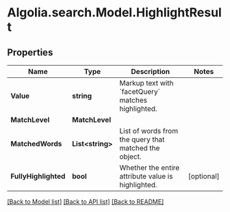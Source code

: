 # Algolia.search.Model.HighlightResult

## Properties

Name | Type | Description | Notes
------------ | ------------- | ------------- | -------------
**Value** | **string** | Markup text with &#x60;facetQuery&#x60; matches highlighted. | 
**MatchLevel** | **MatchLevel** |  | 
**MatchedWords** | **List&lt;string&gt;** | List of words from the query that matched the object. | 
**FullyHighlighted** | **bool** | Whether the entire attribute value is highlighted. | [optional] 

[[Back to Model list]](../README.md#documentation-for-models) [[Back to API list]](../README.md#documentation-for-api-endpoints) [[Back to README]](../README.md)


